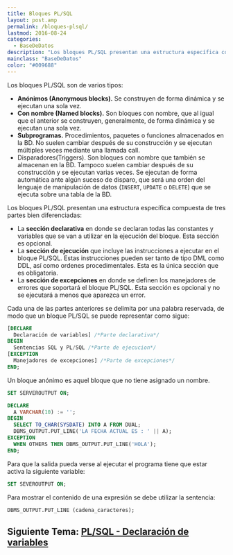 ```yaml
---
title: Bloques PL/SQL
layout: post.amp
permalink: /bloques-plsql/
lastmod: 2016-08-24
categories:
  - BaseDeDatos
description: "Los bloques PL/SQL presentan una estructura específica compuesta de tres partes bien diferenciadas"
mainclass: "BaseDeDatos"
color: "#009688"
---
```


Los bloques PL/SQL son de varios tipos:

* **Anónimos (Anonymous blocks).** Se construyen de forma dinámica y se ejecutan una sola vez.
* **Con nombre (Named blocks).** Son bloques con nombre, que al igual que el anterior se construyen, generalmente, de forma dinámica y se ejecutan una sola vez.
* **Subprogramas.** Procedimientos, paquetes o funciones almacenados en la BD. No suelen cambiar después de su construcción y se ejecutan múltiples veces mediante una llamada call.
* Disparadores(Triggers). Son bloques con nombre que también se almacenan en la BD. Tampoco suelen cambiar después de su construcción y se ejecutan varias veces. Se ejecutan de forma automática ante algún suceso de disparo, que será una orden del lenguaje de manipulación de datos (`INSERT`, `UPDATE` o `DELETE`) que se ejecuta sobre una tabla de la BD.


<!--more-->


Los bloques PL/SQL presentan una estructura específica compuesta de tres partes bien diferenciadas:

* La **sección declarativa** en donde se declaran todas las constantes y variables que se van a utilizar en la ejecución del bloque. Esta sección es opcional.
* La **sección de ejecución** que incluye las instrucciones a ejecutar en el bloque PL/SQL. Estas instrucciones pueden ser tanto de tipo DML como DDL, así como ordenes procedimentales. Esta es la única sección que es obligatoria.
* La **sección de excepciones** en donde se definen los manejadores de errores que soportará el bloque PL/SQL. Esta sección es opcional y no se ejecutará a menos que aparezca un error.

Cada una de las partes anteriores se delimita por una palabra reservada, de modo que un bloque
PL/SQL se puede representar como sigue:

```sql
[DECLARE
  Declaración de variables] /*Parte declarativa*/
BEGIN
  Sentencias SQL y PL/SQL /*Parte de ejecucion*/
[EXCEPTION
  Manejadores de excepciones] /*Parte de excepciones*/
END;
```

Un bloque anónimo es aquel bloque que no tiene asignado un nombre.

```sql
SET SERVEROUTPUT ON;

DECLARE
  A VARCHAR(10) := '';
BEGIN
  SELECT TO_CHAR(SYSDATE) INTO A FROM DUAL;
  DBMS_OUTPUT.PUT_LINE('LA FECHA ACTUAL ES : ' || A);
EXCEPTION
  WHEN OTHERS THEN DBMS_OUTPUT.PUT_LINE('HOLA');
END;
```

Para que la salida pueda verse al ejecutar el programa tiene que estar activa la siguiente variable:

```sql
SET SEVEROUTPUT ON;
```

Para mostrar el contenido de una expresión se debe utilizar la sentencia:

```sql
DBMS_OUTPUT.PUT_LINE (cadena_caracteres);
```

## Siguiente Tema: [PL/SQL - Declaración de variables][1]

 [1]: https://elbauldelprogramador.com/plsql-declaracion-de-variables/

